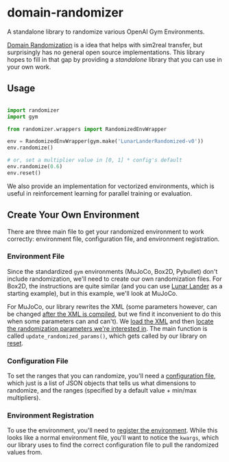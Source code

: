 # domain-randomizer
A standalone library to randomize various OpenAI Gym Environments.

[Domain Randomization](https://arxiv.org/abs/1703.06907) is a idea that helps with sim2real transfer, but surprisingly has no general open source implementations. This library hopes to fill in that gap by providing a _standalone_ library that you can use in your own work.

## Usage

```python

import randomizer
import gym

from randomizer.wrappers import RandomizedEnvWrapper

env = RandomizedEnvWrapper(gym.make('LunarLanderRandomized-v0'))
env.randomize()

# or, set a multiplier value in [0, 1] * config's default
env.randomize(0.6)
env.reset()
```

We also provide an implementation for vectorized environments, which is useful in reinforcement learning for parallel training or evaluation.

## Create Your Own Environment

There are three main file to get your randomized environment to work correctly: environment file, configuration file, and environment registration.

### Environment File

Since the standardized `gym` environments (MuJoCo, Box2D, Pybullet) don't include randomization, we'll need to create our own randomization files. For Box2D, the instructions are quite similar (and you can use [Lunar Lander](https://github.com/montrealrobotics/domain-randomizer/blob/master/randomizer/lunar_lander.py) as a starting example), but in this example, we'll look at MuJoCo. 

For MuJoCo, our library rewrites the XML (some parameters however, can be changed [after the XML is compiled](https://github.com/openai/mujoco-py/issues/148), but we find it inconvenient to do this when some parameters can and can't). We [load the XML](https://github.com/montrealrobotics/domain-randomizer/blob/master/randomizer/pusher3dof.py#L21-L22) and then [locate the randomization parameters we're interested in](https://github.com/montrealrobotics/domain-randomizer/blob/master/randomizer/pusher3dof.py#L24-L32). The main function is called `update_randomized_params()`, which gets called by our library on [reset](https://github.com/montrealrobotics/domain-randomizer/blob/master/randomizer/pusher3dof.py#L34-L54).

### Configuration File

To set the ranges that you can randomize, you'll need a [configuration file](https://github.com/montrealrobotics/domain-randomizer/blob/master/randomizer/config/Pusher3DOFRandomized/default.json), which just is a list of JSON objects that tells us what dimensions to randomize, and the ranges (specified by a default value + min/max multipliers).

### Environment Registration

To use the environment, you'll need to [register the environment](https://github.com/montrealrobotics/domain-randomizer/blob/master/randomizer/__init__.py#L25-L30). While this looks like a normal environment file, you'll want to notice the `kwargs`, which our library uses to find the correct configuration file to pull the randomized values from.

